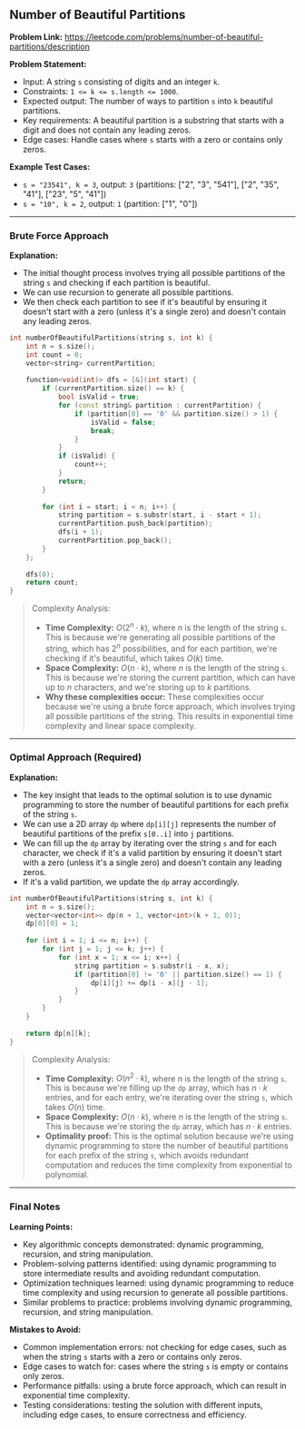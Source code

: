 ## Number of Beautiful Partitions
**Problem Link:** https://leetcode.com/problems/number-of-beautiful-partitions/description

**Problem Statement:**
- Input: A string `s` consisting of digits and an integer `k`.
- Constraints: `1 <= k <= s.length <= 1000`.
- Expected output: The number of ways to partition `s` into `k` beautiful partitions.
- Key requirements: A beautiful partition is a substring that starts with a digit and does not contain any leading zeros.
- Edge cases: Handle cases where `s` starts with a zero or contains only zeros.

**Example Test Cases:**
- `s = "23541", k = 3`, output: `3` (partitions: ["2", "3", "541"], ["2", "35", "41"], ["23", "5", "41"])
- `s = "10", k = 2`, output: `1` (partition: ["1", "0"])

---

### Brute Force Approach
**Explanation:**
- The initial thought process involves trying all possible partitions of the string `s` and checking if each partition is beautiful.
- We can use recursion to generate all possible partitions.
- We then check each partition to see if it's beautiful by ensuring it doesn't start with a zero (unless it's a single zero) and doesn't contain any leading zeros.

```cpp
int numberOfBeautifulPartitions(string s, int k) {
    int n = s.size();
    int count = 0;
    vector<string> currentPartition;
    
    function<void(int)> dfs = [&](int start) {
        if (currentPartition.size() == k) {
            bool isValid = true;
            for (const string& partition : currentPartition) {
                if (partition[0] == '0' && partition.size() > 1) {
                    isValid = false;
                    break;
                }
            }
            if (isValid) {
                count++;
            }
            return;
        }
        
        for (int i = start; i < n; i++) {
            string partition = s.substr(start, i - start + 1);
            currentPartition.push_back(partition);
            dfs(i + 1);
            currentPartition.pop_back();
        }
    };
    
    dfs(0);
    return count;
}
```

> Complexity Analysis:
> - **Time Complexity:** $O(2^n \cdot k)$, where $n$ is the length of the string `s`. This is because we're generating all possible partitions of the string, which has $2^n$ possibilities, and for each partition, we're checking if it's beautiful, which takes $O(k)$ time.
> - **Space Complexity:** $O(n \cdot k)$, where $n$ is the length of the string `s`. This is because we're storing the current partition, which can have up to $n$ characters, and we're storing up to $k$ partitions.
> - **Why these complexities occur:** These complexities occur because we're using a brute force approach, which involves trying all possible partitions of the string. This results in exponential time complexity and linear space complexity.

---

### Optimal Approach (Required)
**Explanation:**
- The key insight that leads to the optimal solution is to use dynamic programming to store the number of beautiful partitions for each prefix of the string `s`.
- We can use a 2D array `dp` where `dp[i][j]` represents the number of beautiful partitions of the prefix `s[0..i]` into `j` partitions.
- We can fill up the `dp` array by iterating over the string `s` and for each character, we check if it's a valid partition by ensuring it doesn't start with a zero (unless it's a single zero) and doesn't contain any leading zeros.
- If it's a valid partition, we update the `dp` array accordingly.

```cpp
int numberOfBeautifulPartitions(string s, int k) {
    int n = s.size();
    vector<vector<int>> dp(n + 1, vector<int>(k + 1, 0));
    dp[0][0] = 1;
    
    for (int i = 1; i <= n; i++) {
        for (int j = 1; j <= k; j++) {
            for (int x = 1; x <= i; x++) {
                string partition = s.substr(i - x, x);
                if (partition[0] != '0' || partition.size() == 1) {
                    dp[i][j] += dp[i - x][j - 1];
                }
            }
        }
    }
    
    return dp[n][k];
}
```

> Complexity Analysis:
> - **Time Complexity:** $O(n^2 \cdot k)$, where $n$ is the length of the string `s`. This is because we're filling up the `dp` array, which has $n \cdot k$ entries, and for each entry, we're iterating over the string `s`, which takes $O(n)$ time.
> - **Space Complexity:** $O(n \cdot k)$, where $n$ is the length of the string `s`. This is because we're storing the `dp` array, which has $n \cdot k$ entries.
> - **Optimality proof:** This is the optimal solution because we're using dynamic programming to store the number of beautiful partitions for each prefix of the string `s`, which avoids redundant computation and reduces the time complexity from exponential to polynomial.

---

### Final Notes
**Learning Points:**
- Key algorithmic concepts demonstrated: dynamic programming, recursion, and string manipulation.
- Problem-solving patterns identified: using dynamic programming to store intermediate results and avoiding redundant computation.
- Optimization techniques learned: using dynamic programming to reduce time complexity and using recursion to generate all possible partitions.
- Similar problems to practice: problems involving dynamic programming, recursion, and string manipulation.

**Mistakes to Avoid:**
- Common implementation errors: not checking for edge cases, such as when the string `s` starts with a zero or contains only zeros.
- Edge cases to watch for: cases where the string `s` is empty or contains only zeros.
- Performance pitfalls: using a brute force approach, which can result in exponential time complexity.
- Testing considerations: testing the solution with different inputs, including edge cases, to ensure correctness and efficiency.
